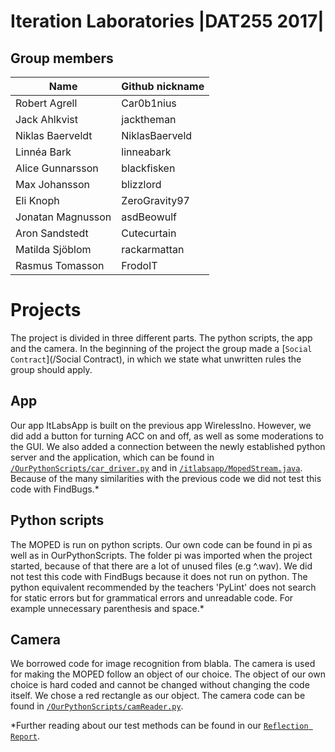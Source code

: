 # Iteration Laboratories |DAT255 2017|

## Group members

| Name               |  Github nickname   |
|--------------------|--------------------|
| Robert Agrell      |  Car0b1nius        |
| Jack Ahlkvist      |  jacktheman        |
| Niklas Baerveldt   |  NiklasBaerveld    |
| Linnéa Bark        |  linneabark        |
| Alice Gunnarsson   |  blackfisken       |
| Max Johansson      |  blizzlord         |
| Eli Knoph          |  ZeroGravity97     |
| Jonatan Magnusson  |  asdBeowulf        |
| Aron Sandstedt     |  Cutecurtain       |
| Matilda Sjöblom    |  rackarmattan      |
| Rasmus Tomasson    |  FrodoIT           |

# Projects
The project is divided in three different parts. The python scripts, the app and the camera.
In the beginning of the project the group made a  [`Social Contract`](/Social Contract), in which we state what unwritten rules the group should apply.

## App
Our app ItLabsApp is built on the previous app WirelessIno. However, we did add a button for turning ACC on and off, as well as some moderations to the GUI. We also added a connection between the newly established python server and the application, which can be found in [`/OurPythonScripts/car_driver.py`](/OurPythonScripts/car_driver.py) and in  [`/itlabsapp/MopedStream.java`](/app/WirelessIno/app/src/main/java/itlabsapp/MopedStream.java). Because of the many similarities with the previous code we did not test this code with FindBugs.*

## Python scripts
The MOPED is run on python scripts. Our own code can be found in pi as well as in OurPythonScripts. The folder pi was imported when the project started, because of that there are a lot of unused files (e.g ^.wav). We did not test this code with FindBugs because it does not run on python. The python equivalent recommended by the teachers 'PyLint' does not search for static errors but for grammatical errors and unreadable code. For example unnecessary parenthesis and space.*

## Camera
We borrowed code for image recognition from blabla. The camera is used for making the MOPED follow an object of our choice. The object of our own choice is hard coded and cannot be changed without changing the code itself. We chose a red rectangle as our object. The camera code can be found in [`/OurPythonScripts/camReader.py`](/OurPythonScripts/camReader.py).

*Further reading about our test methods can be found in our [`Reflection Report`](/ITLabs(1)).

